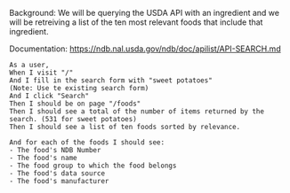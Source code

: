 Background:  We will be querying the USDA API with an ingredient and
we will be retreiving a list of the ten most relevant foods that include that
ingredient.

Documentation: https://ndb.nal.usda.gov/ndb/doc/apilist/API-SEARCH.md
```
As a user,
When I visit "/"
And I fill in the search form with "sweet potatoes"
(Note: Use te existing search form)
And I click "Search"
Then I should be on page "/foods"
Then I should see a total of the number of items returned by the search. (531 for sweet potatoes)
Then I should see a list of ten foods sorted by relevance.

And for each of the foods I should see:
- The food's NDB Number
- The food's name
- The food group to which the food belongs
- The food's data source
- The food's manufacturer
```


